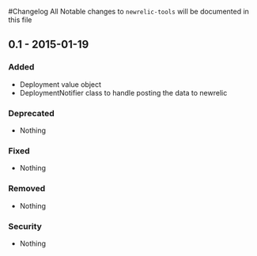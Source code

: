 #Changelog
All Notable changes to `newrelic-tools` will be documented in this file

## 0.1 - 2015-01-19

### Added
- Deployment value object
- DeploymentNotifier class to handle posting the data to newrelic

### Deprecated
- Nothing

### Fixed
- Nothing

### Removed
- Nothing

### Security
- Nothing
